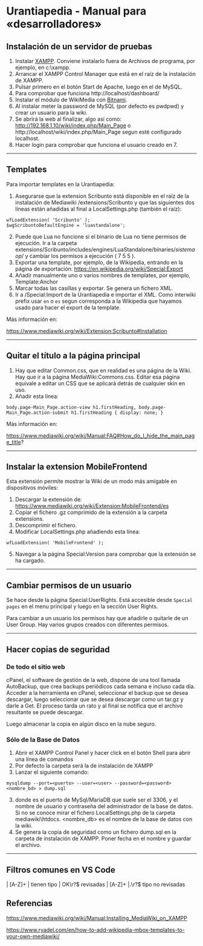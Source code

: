# Urantiapedia - Manual para «desarrolladores»

## Instalación de un servidor de pruebas

1. Instalar [XAMPP](https://www.apachefriends.org/es/index.html). Conviene instalarlo fuera de Archivos de programa, por ejemplo, en c:\xampp.
2. Arrancar el XAMPP Control Manager que está en el raíz de la instalación de XAMPP.
3. Pulsar primero en el botón Start de Apache, luego en el de MySQL.
4. Para comprobar que funciona http://localhost/dashboard/
5. Instalar el módulo de WikiMedia con [Bitnami](https://bitnami.com/stack/xampp?utm_source=bitnami&utm_medium=installer&utm_campaign=XAMPP%2BInstaller).
7. Al instalar meter la password de MySQL (por defecto es pwdpwd) y crear un usuario para la wiki.
8. Se abrirá la web al finalizar, algo así como: http://192.168.1.10/wiki/index.php/Main_Page o http://localhost/wiki/index.php/Main_Page segun esté configurado localhost.
9. Hacer login para comprobar que funciona el usuario creado en 7.

---

## Templates

Para importar templates en la Urantiapedia:

1. Asegurarse que la extension Scribunto está disponible en el raíz de la instalación de Mediawiki /extensions/Scribunto y que las siguientes dos líneas están añadidas al final a LocalSettings.php (también el raíz):
```
wfLoadExtension( 'Scribunto' );
$wgScribuntoDefaultEngine = 'luastandalone';
```
2. Puede que Lua no funcione si el binario de Lua no tiene permisos de ejecución. Ir a la carpeta extensions/Scribunto/includes/engines/LuaStandalone/binaries/*sistema op*/ y cambiar los permisos a ejecución ( 7 5 5 ).
3. Exportar una template, por ejemplo, de la Wikipedia, entrando en la página de exportación: https://en.wikipedia.org/wiki/Special:Export
4. Añadir manualmente uno o varios nombres de templates, por ejemplo, Template:Anchor
5. Marcar todas las casillas y exportar. Se genera un fichero XML.
6. Ir a /Special:Import de la Urantiapedia e importar el XML. Como interwiki prefix usar `en` o `es` segun corresponda a la Wikipedia que hayamos usado para hacer el export de la template.

Más información en:

https://www.mediawiki.org/wiki/Extension:Scribunto#Installation

---

## Quitar el título a la página principal

1. Hay que editar Common.css, que en realidad es una página de la Wiki. Hay que ir a la página MediaWiki:Commons.css. Editar esa página equivale a editar un CSS que se aplicará detrás de cualquier skin en uso.
2. Añadir esta línea:
```
body.page-Main_Page.action-view h1.firstHeading, body.page-Main_Page.action-submit h1.firstHeading { display: none; }
```

Más información en:

https://www.mediawiki.org/wiki/Manual:FAQ#How_do_I_hide_the_main_page_title?

---

## Instalar la extension MobileFrontend

Esta extensión permite mostrar la Wiki de un modo más amigable en dispositivos móviles:

1. Descargar la extensión de: https://www.mediawiki.org/wiki/Extension:MobileFrontend/es
2. Copiar el fichero .gz comprimido de la extensión a la carpeta extensions.
3. Descomprimir el fichero.
4. Modificar LocalSettings.php añadiendo esta línea:
```
wfLoadExtension( 'MobileFrontend' );
```
5. Navegar a la página Special:Version para comprobar que la extensión se ha cargado.

---

## Cambiar permisos de un usuario

Se hace desde la página Special:UserRights. Está accesible desde `Special pages` en el menu principal y luego en la sección User Rights. 

Para cambiar a un usuario los permisos hay que añadirle o quitarle de un User Group. Hay varios grupos creados con diferentes permisos.

---

## Hacer copias de seguridad

### De todo el sitio web

cPanel, el software de gestión de la web, dispone de una tool llamada AutoBackup, que crea backups periódicos cada semana e incluso cada día. Acceder a la herramienta en cPanel, seleccionar el backup que se desea descargar, luego seleccionar que se desea descargar como un tar.gz y darle a Get. El proceso tarda un rato y al final se notifica que el archivo resultante se puede descargar.

Luego almacenar la copia en algún disco en la nube seguro.

### Sólo de la Base de Datos

1. Abrir el XAMPP Control Panel y hacer click en el botón Shell para abrir una línea de comandos
2. Por defecto la carpeta será la de instalación de XAMPP
2. Lanzar el siguiente comando: 
```
mysqldump --port=<puerto> --user=<user> --password=<password> <nombre_bd> > dump.sql
```
3. donde <puerto> es el puerto de MySql/MariaDB que suele ser el 3306, <user> y <password> el nombre de usuario y contraseña del administrador de la base de datos. Si no se conoce mirar el fichero LocalSettings.php de la carpeta mediawiki\htdocs. <nombre_db> es el nombre de la base de datos con la wiki.
4. Se genera la copia de seguridad como un fichero dump.sql en la carpeta de instalación de XAMPP. Poner fecha en el nombre y guardar el archivo.

---

## Filtros comunes en VS Code

\| [A-Z]+ \| tienen tipo
\| OK\r?$ revisadas
\| [A-Z]+ \|.\r?$ tipo no revisadas

## Referencias

https://www.mediawiki.org/wiki/Manual:Installing_MediaWiki_on_XAMPP

https://www.ryadel.com/en/how-to-add-wikipedia-mbox-templates-to-your-own-mediawiki/
